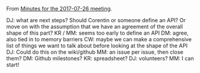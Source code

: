 From [Minutes for the 2017-07-26 meeting](https://lists.w3.org/Archives/Public/public-gpu/2017Jul/0004.html).

> 
DJ: what are next steps?
Should Corentin or someone define an API? Or move on with the assumption that we have an agreement of the overall shape of this part? 
KR / MM: seems too early to define an API
DM: agree, also tied in to memory barriers
CW: maybe we can make a comprehensive list of things we want to talk about before looking at the shape of the API
DJ: Could do this on the wiki/github
MM: an issue per issue, then close them?
DM: Github milestones?
KR: spreadsheet?
DJ: volunteers?
MM: I can start!